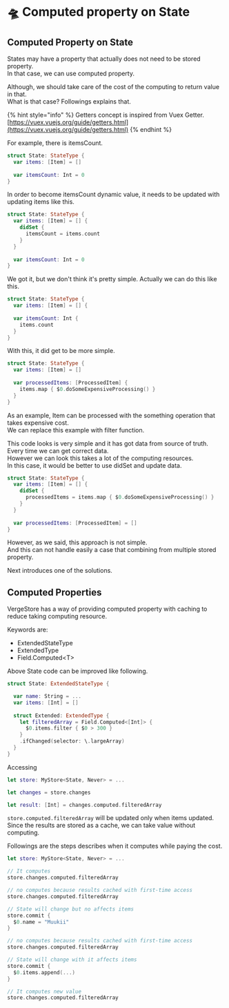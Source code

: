# 🛸 Computed property on State

## Computed Property on State

States may have a property that actually does not need to be stored property.  
In that case, we can use computed property.

Although, we should take care of the cost of the computing to return value in that.  
What is that case? Followings explains that.

{% hint style="info" %}
Getters concept is inspired from Vuex Getter.  
[https://vuex.vuejs.org/guide/getters.html](https://vuex.vuejs.org/guide/getters.html)
{% endhint %}

For example, there is itemsCount.

```swift
struct State: StateType {
  var items: [Item] = []
    
  var itemsCount: Int = 0
}
```

In order to become itemsCount dynamic value, it needs to be updated with updating items like this.

```swift
struct State: StateType {
  var items: [Item] = [] {
    didSet {
      itemsCount = items.count
    }
  }
    
  var itemsCount: Int = 0
}
```

We got it, but we don't think it's pretty simple. Actually we can do this like this.

```swift
struct State: StateType {
  var items: [Item] = [] {
  
  var itemsCount: Int {
    items.count
  }
}
```

With this, it did get to be more simple.

```swift
struct State: StateType {
  var items: [Item] = []
  
  var processedItems: [ProcessedItem] {
    items.map { $0.doSomeExpensiveProcessing() }
  }
}
```

As an example,  Item can be processed with the something operation that takes expensive cost.  
We can replace this example with filter function.  
  
This code looks is very simple and it has got data from source of truth. Every time we can get correct data.  
However we can look this takes a lot of the computing resources.  
In this case, it would be better to use didSet and update data.

```swift
struct State: StateType {
  var items: [Item] = [] {
    didSet {
      processedItems = items.map { $0.doSomeExpensiveProcessing() }
    }
  }
  
  var processedItems: [ProcessedItem] = []
}
```

However, as we said, this approach is not simple.  
And this can not handle easily a case that combining from multiple stored property.  
  
Next introduces one of the solutions.

## Computed Properties

VergeStore has a way of providing computed property with caching to reduce taking computing resource.

Keywords are:

* ExtendedStateType
* ExtendedType
* Field.Computed&lt;T&gt;

Above State code can be improved like following.

```swift
struct State: ExtendedStateType {

  var name: String = ...
  var items: [Int] = []
  
  struct Extended: ExtendedType {
    let filteredArray = Field.Computed<[Int]> {
      $0.items.filter { $0 > 300 }
    }
    .ifChanged(selector: \.largeArray)
  }
}
```

Accessing

```swift
let store: MyStore<State, Never> = ...

let changes = store.changes

let result: [Int] = changes.computed.filteredArray
```

`store.computed.filteredArray` will be updated only when items updated.  
Since the results are stored as a cache, we can take value without computing.

Followings are the steps describes when it computes while paying the cost.

```swift
let store: MyStore<State, Never> = ...

// It computes
store.changes.computed.filteredArray

// no computes because results cached with first-time access
store.changes.computed.filteredArray

// State will change but no affects items
store.commit {
  $0.name = "Muukii"
}

// no computes because results cached with first-time access
store.changes.computed.filteredArray

// State will change with it affects items
store.commit {
  $0.items.append(...)
}

// It computes new value
store.changes.computed.filteredArray
```

